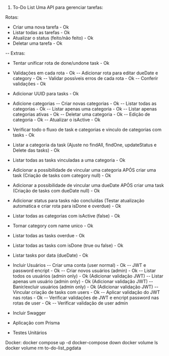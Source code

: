 1. To-Do List
   Uma API para gerenciar tarefas:

Rotas:

- Criar uma nova tarefa - Ok
- Listar todas as tarefas - Ok
- Atualizar o status (feito/não feito) - Ok
- Deletar uma tarefa - Ok

-- Extras:

- Tentar unificar rota de done/undone task - Ok
- Validações em cada rota - Ok
  -- Adicionar rota para editar dueDate e category - Ok
  -- Validar possíveis erros de cada rota - Ok
  -- Conferir validações - Ok
- Adicionar UUID para tasks - Ok
- Adicione categorias
  -- Criar novas categorias - Ok
  -- Listar todas as categorias - Ok
  -- Listar apenas uma categoria - Ok
  -- Listar apenas categorias ativas - Ok
  -- Deletar uma categoria - Ok
  -- Edição de categoria - Ok
  -- Atualizar o isActive - Ok
- Verificar todo o fluxo de task e categorias e vinculo de categorias com tasks - Ok
- Listar a categoria da task (Ajuste no findAll, findOne, updateStatus e Delete das tasks) - Ok
- Listar todas as tasks vinculadas a uma categoria - Ok
- Adicionar a possibilidade de vincular uma categoria APÓS criar uma task (Criação de tasks com category null) - Ok
- Adicionar a possibilidade de vincular uma dueDate APÓS criar uma task (Criação de tasks com dueDate null) - Ok
- Adicionar status para tasks não concluídas (Testar atualização automatica e criar rota para isDone e overdue) - Ok
- Listar todas as categorias com isActive (false) - Ok
- Tornar category com name unico - Ok
- Listar todas as tasks overdue - Ok
- Listar todas as tasks com isDone (true ou false) - Ok
- Listar tasks por data (dueDate) - Ok

- Incluir Usuários
  -- Criar uma conta (user normal) - Ok
  -- JWT e password encript - Ok
  -- Criar novos usuários (admin) - Ok
  -- Listar todos os usuários (admin only) - Ok (Adicionar validação JWT)
  -- Listar apenas um usuário (admin only) - Ok (Adicionar validação JWT)
  -- Banir/excluir usuários (admin only) - Ok (Adicionar validação JWT)
  -- Vincular criação de tasks com users - Ok
  -- Aplicar validação do JWT nas rotas - Ok
  -- Verificar validações de JWT e encript password nas rotas de user - Ok
  -- Verificar validação de user admin

- Incluir Swagger
- Aplicação com Prisma
- Testes Unitários

Docker:
docker compose up -d
docker-compose down
docker volume ls
docker volume rm to-do-list_pgdata
